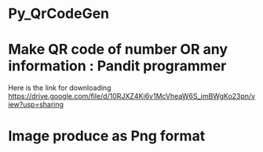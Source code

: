 # Py_QrCodeGen
# Make  QR code of number OR any information : Pandit programmer 
Here is the link for downloading 
https://drive.google.com/file/d/10RJXZ4Ki6v1McVheaW6S_imBWgKo23pn/view?usp=sharing
# Image produce as Png format 
